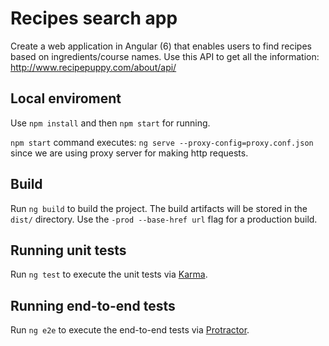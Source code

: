 # Recipes search app

Create a web application in Angular (6) that enables users to find recipes based on ingredients/course names. Use this API to get all the information: http://www.recipepuppy.com/about/api/

## Local enviroment

Use `npm install` and then `npm start` for running.

`npm start` command executes: `ng serve --proxy-config=proxy.conf.json` since we are using proxy server for making http requests.

## Build

Run `ng build` to build the project. The build artifacts will be stored in the `dist/` directory. Use the `-prod --base-href url` flag for a production build.

## Running unit tests

Run `ng test` to execute the unit tests via [Karma](https://karma-runner.github.io).

## Running end-to-end tests

Run `ng e2e` to execute the end-to-end tests via [Protractor](http://www.protractortest.org/).
